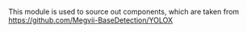 This module is used to source out components, which
are taken from https://github.com/Megvii-BaseDetection/YOLOX
